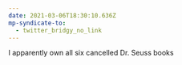 ```yaml
---
date: 2021-03-06T18:30:10.636Z
mp-syndicate-to:
  - twitter_bridgy_no_link
---
```


I apparently own all six cancelled Dr. Seuss books
